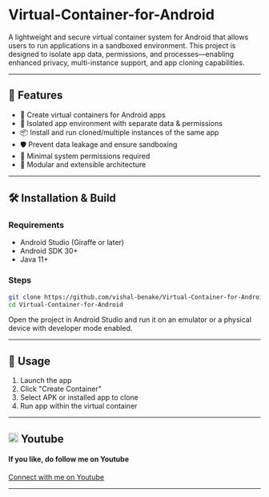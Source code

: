 # Virtual-Container-for-Android

A lightweight and secure virtual container system for Android that allows users to run applications in a sandboxed environment. This project is designed to isolate app data, permissions, and processes—enabling enhanced privacy, multi-instance support, and app cloning capabilities.

---

## 🚀 Features

- 🧱 Create virtual containers for Android apps
- 🔐 Isolated app environment with separate data & permissions
- 📦 Install and run cloned/multiple instances of the same app
- 🛡️ Prevent data leakage and ensure sandboxing
- 📱 Minimal system permissions required
- 🧩 Modular and extensible architecture

---

## 🛠️ Installation & Build

### Requirements

- Android Studio (Giraffe or later)
- Android SDK 30+
- Java 11+

### Steps

```bash
git clone https://github.com/vishal-benake/Virtual-Container-for-Android.git
cd Virtual-Container-for-Android
```

Open the project in Android Studio and run it on an emulator or a physical device with developer mode enabled.

---

## 📱 Usage

1. Launch the app
2. Click "Create Container"
3. Select APK or installed app to clone
4. Run app within the virtual container

---

## <img src="https://upload.wikimedia.org/wikipedia/commons/0/09/YouTube_full-color_icon_%282017%29.svg" width="20" height="20"> Youtube
<h4>If you like, do follow me on Youtube</h4>
<a href="https://www.youtube.com/@Code-With-Vishal">Connect with me on  Youtube</a>

---
